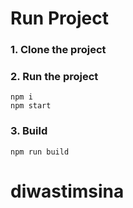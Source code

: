 
# Run Project
### 1. Clone the project

### 2. Run the project
```shell
npm i
npm start
```

### 3. Build
```shell
npm run build
```
# diwastimsina

